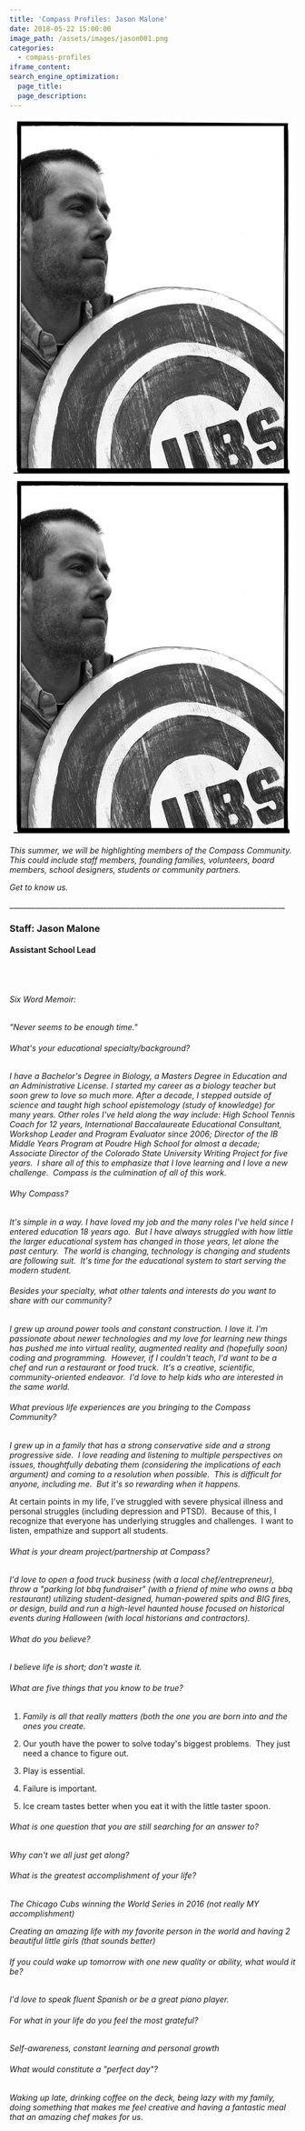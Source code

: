 ```yaml
---
title: 'Compass Profiles: Jason Malone'
date: 2018-05-22 15:00:00
image_path: /assets/images/jason001.png
categories:
  - compass-profiles
iframe_content:
search_engine_optimization:
  page_title:
  page_description:
---
```


![](/assets/images/jason001.png)![](/assets/images/jason001.png)

*This summer, we will be highlighting members of the Compass Community.&nbsp; This could include staff members, founding families, volunteers, board members, school designers, students or community partners.*

*Get to know us.*

\_\_\_\_\_\_\_\_\_\_\_\_\_\_\_\_\_\_\_\_\_\_\_\_\_\_\_\_\_\_\_\_\_\_\_\_\_\_\_\_\_\_\_\_\_\_\_\_\_\_\_\_\_\_\_\_\_\_\_\_\_\_\_\_\_\_\_\_\_\_\_\_\_\_\_\_

### Staff: Jason Malone

#### **Assistant School Lead**

###### &nbsp;

###### Six Word Memoir:&nbsp;

*"Never seems to be enough time."*

###### What's your educational specialty/background?

*I have a Bachelor's Degree in Biology, a Masters Degree in Education and an Administrative License. I started my career as a biology teacher but soon grew to love so much more. After a decade, I stepped outside of science and taught high school epistemology (study of knowledge) for many years. Other roles I've held along the way include: High School Tennis Coach for 12 years, International Baccalaureate Educational Consultant, Workshop Leader and Program Evaluator since 2006; Director of the IB Middle Years Program at Poudre High School for almost a decade; Associate Director of the Colorado State University Writing Project for five years.&nbsp; I share all of this to emphasize that I love learning and I love a new challenge.&nbsp; Compass is the culmination of all of this work.*

###### Why Compass?

*It's simple in a way. I have loved my job and the many roles I've held since I entered education 18 years ago.&nbsp; But I have always struggled with how little the larger educational system has changed in those years, let alone the past century.&nbsp; The world is changing, technology is changing and students are following suit.&nbsp; It's time for the educational system to start serving the modern student.*

###### Besides your specialty, what other talents and interests do you want to share with our community?

*I grew up around power tools and constant construction. I love it. I'm passionate about newer technologies and my love for learning new things has pushed me into virtual reality, augmented reality and (hopefully soon) coding and programming.&nbsp; However, if I couldn't teach, I'd want to be a chef and run a restaurant or food truck.&nbsp; It's a creative, scientific, community-oriented endeavor.&nbsp; I'd love to help kids who are interested in the same world.*

###### What previous life experiences are you bringing to the Compass Community?

*I grew up in a family that has a strong conservative side and a strong progressive side.&nbsp; I love reading and listening to multiple perspectives on issues, thoughtfully debating them (considering the implications of each argument) and coming to a resolution when possible.&nbsp; This is difficult for anyone, including me.&nbsp; But it's so rewarding when it happens.*

At certain points in my life, I've struggled with severe physical illness and personal struggles (including depression and PTSD).&nbsp; Because of this, I recognize that everyone has underlying struggles and challenges.&nbsp; I want to listen, empathize and support all students.

###### What is your dream project/partnership at Compass?

*I'd love to open a food truck business (with a local chef/entrepreneur), throw a "parking lot bbq fundraiser" (with a friend of mine who owns a bbq restaurant) utilizing student-designed, human-powered spits and BIG fires, or design, build and run a high-level haunted house focused on historical events during Halloween (with local historians and contractors).*

###### What do you believe?

*I believe life is short; don't waste it.*

###### What are five things that you know to be true?

1. *Family is all that really matters (both the one you are born into and the ones you create.*

2. Our youth have the power to solve today's biggest problems.&nbsp; They just need a chance to figure out.

3. Play is essential.

4. Failure is important.

5. Ice cream tastes better when you eat it with the little taster spoon.

###### What is one question that you are still searching for an answer to?

*Why can't we all just get along?*

###### What is the greatest accomplishment of your life?

*The Chicago Cubs winning the World Series in 2016 (not really MY accomplishment)*

*Creating an amazing life with my favorite person in the world and having 2 beautiful little girls (that sounds better)*

###### If you could wake up tomorrow with one new quality or ability, what would it be?

*I'd love to speak fluent Spanish or be a great piano player.*

###### For what in your life do you feel the most grateful?

*Self-awareness, constant learning and personal growth*

###### What would constitute a "perfect day"?

*Waking up late, drinking coffee on the deck, being lazy with my family, doing something that makes me feel creative and having a fantastic meal that an amazing chef makes for us. &nbsp;*